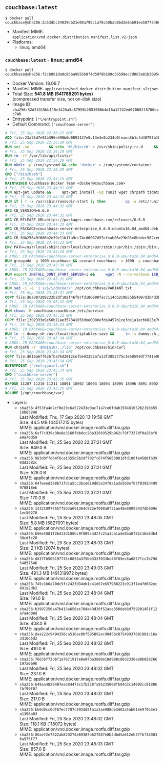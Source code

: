 ## `couchbase:latest`

```console
$ docker pull couchbase@sha256:2a53dbc34039db21e08a795c1a78cb0bab8bd2e8ab91ee5077548e7e476c7e1a
```

-	Manifest MIME: `application/vnd.docker.distribution.manifest.list.v2+json`
-	Platforms:
	-	linux; amd64

### `couchbase:latest` - linux; amd64

```console
$ docker pull couchbase@sha256:f2cb801da0c85ba9656b8f4d59f8b189c56599ec7d083a01b309540677815f25
```

-	Docker Version: 18.09.7
-	Manifest MIME: `application/vnd.docker.distribution.manifest.v2+json`
-	Total Size: **541.8 MB (541788291 bytes)**  
	(compressed transfer size, not on-disk size)
-	Image ID: `sha256:52d53315bb115e3426a5a87955b2853068b4d16a12742ed070002f8760ecc74b`
-	Entrypoint: `["\/entrypoint.sh"]`
-	Default Command: `["couchbase-server"]`

```dockerfile
# Fri, 25 Sep 2020 22:36:27 GMT
ADD file:23a55d7e93b396e490b6d0893137e5c13e3e0a234e0feaea8b1cfd4079fb1882 in / 
# Fri, 25 Sep 2020 22:36:28 GMT
RUN set -xe 		&& echo '#!/bin/sh' > /usr/sbin/policy-rc.d 	&& echo 'exit 101' >> /usr/sbin/policy-rc.d 	&& chmod +x /usr/sbin/policy-rc.d 		&& dpkg-divert --local --rename --add /sbin/initctl 	&& cp -a /usr/sbin/policy-rc.d /sbin/initctl 	&& sed -i 's/^exit.*/exit 0/' /sbin/initctl 		&& echo 'force-unsafe-io' > /etc/dpkg/dpkg.cfg.d/docker-apt-speedup 		&& echo 'DPkg::Post-Invoke { "rm -f /var/cache/apt/archives/*.deb /var/cache/apt/archives/partial/*.deb /var/cache/apt/*.bin || true"; };' > /etc/apt/apt.conf.d/docker-clean 	&& echo 'APT::Update::Post-Invoke { "rm -f /var/cache/apt/archives/*.deb /var/cache/apt/archives/partial/*.deb /var/cache/apt/*.bin || true"; };' >> /etc/apt/apt.conf.d/docker-clean 	&& echo 'Dir::Cache::pkgcache ""; Dir::Cache::srcpkgcache "";' >> /etc/apt/apt.conf.d/docker-clean 		&& echo 'Acquire::Languages "none";' > /etc/apt/apt.conf.d/docker-no-languages 		&& echo 'Acquire::GzipIndexes "true"; Acquire::CompressionTypes::Order:: "gz";' > /etc/apt/apt.conf.d/docker-gzip-indexes 		&& echo 'Apt::AutoRemove::SuggestsImportant "false";' > /etc/apt/apt.conf.d/docker-autoremove-suggests
# Fri, 25 Sep 2020 22:36:28 GMT
RUN rm -rf /var/lib/apt/lists/*
# Fri, 25 Sep 2020 22:36:29 GMT
RUN mkdir -p /run/systemd && echo 'docker' > /run/systemd/container
# Fri, 25 Sep 2020 22:36:29 GMT
CMD ["/bin/bash"]
# Fri, 25 Sep 2020 23:44:15 GMT
MAINTAINER Couchbase Docker Team <docker@couchbase.com>
# Fri, 25 Sep 2020 23:44:31 GMT
RUN apt-get update &&     apt-get install -yq runit wget chrpath tzdata     lsof lshw sysstat net-tools numactl bzip2 &&     apt-get autoremove && apt-get clean &&     rm -rf /var/lib/apt/lists/* /tmp/* /var/tmp/*
# Fri, 25 Sep 2020 23:44:32 GMT
RUN if [ ! -x /usr/sbin/runsvdir-start ]; then         cp -a /etc/runit/2 /usr/sbin/runsvdir-start;     fi
# Fri, 25 Sep 2020 23:44:32 GMT
ARG CB_VERSION=6.6.0
# Fri, 25 Sep 2020 23:44:32 GMT
ARG CB_RELEASE_URL=https://packages.couchbase.com/releases/6.6.0
# Fri, 25 Sep 2020 23:44:33 GMT
ARG CB_PACKAGE=couchbase-server-enterprise_6.6.0-ubuntu16.04_amd64.deb
# Fri, 25 Sep 2020 23:44:33 GMT
ARG CB_SHA256=9f666b2e39c11b17a9cc74c00967d97efeab08e23b93e8bbdec582ce009c65c9
# Fri, 25 Sep 2020 23:44:33 GMT
ENV PATH=/usr/local/sbin:/usr/local/bin:/usr/sbin:/usr/bin:/sbin:/bin:/opt/couchbase/bin:/opt/couchbase/bin/tools:/opt/couchbase/bin/install
# Fri, 25 Sep 2020 23:44:34 GMT
# ARGS: CB_PACKAGE=couchbase-server-enterprise_6.6.0-ubuntu16.04_amd64.deb CB_RELEASE_URL=https://packages.couchbase.com/releases/6.6.0 CB_SHA256=9f666b2e39c11b17a9cc74c00967d97efeab08e23b93e8bbdec582ce009c65c9 CB_VERSION=6.6.0
RUN groupadd -g 1000 couchbase && useradd couchbase -u 1000 -g couchbase -M
# Fri, 25 Sep 2020 23:45:30 GMT
# ARGS: CB_PACKAGE=couchbase-server-enterprise_6.6.0-ubuntu16.04_amd64.deb CB_RELEASE_URL=https://packages.couchbase.com/releases/6.6.0 CB_SHA256=9f666b2e39c11b17a9cc74c00967d97efeab08e23b93e8bbdec582ce009c65c9 CB_VERSION=6.6.0
RUN export INSTALL_DONT_START_SERVER=1 &&     wget -N --no-verbose $CB_RELEASE_URL/$CB_PACKAGE &&     echo "$CB_SHA256  $CB_PACKAGE" | sha256sum -c - &&     dpkg -i ./$CB_PACKAGE && rm -f ./$CB_PACKAGE
# Fri, 25 Sep 2020 23:45:31 GMT
# ARGS: CB_PACKAGE=couchbase-server-enterprise_6.6.0-ubuntu16.04_amd64.deb CB_RELEASE_URL=https://packages.couchbase.com/releases/6.6.0 CB_SHA256=9f666b2e39c11b17a9cc74c00967d97efeab08e23b93e8bbdec582ce009c65c9 CB_VERSION=6.6.0
RUN sed -i -e '1 s/$/\/docker/' /opt/couchbase/VARIANT.txt
# Fri, 25 Sep 2020 23:45:31 GMT
COPY file:d6a307209223b2df102f46f07fd186e09fac7114db2c965bb54097d3b4d3b989 in /etc/service/couchbase-server/run 
# Fri, 25 Sep 2020 23:45:32 GMT
# ARGS: CB_PACKAGE=couchbase-server-enterprise_6.6.0-ubuntu16.04_amd64.deb CB_RELEASE_URL=https://packages.couchbase.com/releases/6.6.0 CB_SHA256=9f666b2e39c11b17a9cc74c00967d97efeab08e23b93e8bbdec582ce009c65c9 CB_VERSION=6.6.0
RUN chown -R couchbase:couchbase /etc/service
# Fri, 25 Sep 2020 23:45:32 GMT
COPY file:1302333e9e56b11ae357341056dee0080efda9457b1ce3de1a1ecb6023e760ae in /usr/local/bin/ 
# Fri, 25 Sep 2020 23:45:33 GMT
# ARGS: CB_PACKAGE=couchbase-server-enterprise_6.6.0-ubuntu16.04_amd64.deb CB_RELEASE_URL=https://packages.couchbase.com/releases/6.6.0 CB_SHA256=9f666b2e39c11b17a9cc74c00967d97efeab08e23b93e8bbdec582ce009c65c9 CB_VERSION=6.6.0
RUN ln -s dummy.sh /usr/local/bin/iptables-save &&     ln -s dummy.sh /usr/local/bin/lvdisplay &&     ln -s dummy.sh /usr/local/bin/vgdisplay &&     ln -s dummy.sh /usr/local/bin/pvdisplay
# Fri, 25 Sep 2020 23:45:34 GMT
# ARGS: CB_PACKAGE=couchbase-server-enterprise_6.6.0-ubuntu16.04_amd64.deb CB_RELEASE_URL=https://packages.couchbase.com/releases/6.6.0 CB_SHA256=9f666b2e39c11b17a9cc74c00967d97efeab08e23b93e8bbdec582ce009c65c9 CB_VERSION=6.6.0
RUN chrpath -r '$ORIGIN/../lib' /opt/couchbase/bin/curl
# Fri, 25 Sep 2020 23:45:34 GMT
COPY file:d816a67f62bfba76d2812cefbe92252afa13f3852775c3e68599df7741e90cb7 in / 
# Fri, 25 Sep 2020 23:45:34 GMT
ENTRYPOINT ["/entrypoint.sh"]
# Fri, 25 Sep 2020 23:45:34 GMT
CMD ["couchbase-server"]
# Fri, 25 Sep 2020 23:45:35 GMT
EXPOSE 11207 11210 11211 18091 18092 18093 18094 18095 18096 8091 8092 8093 8094 8095 8096
# Fri, 25 Sep 2020 23:45:35 GMT
VOLUME [/opt/couchbase/var]
```

-	Layers:
	-	`sha256:4f53fa4d2cf0e29c6a522433e0ac71a7ce0fdab158481052b2198b5518b83248`  
		Last Modified: Thu, 17 Sep 2020 13:19:58 GMT  
		Size: 44.5 MB (44517215 bytes)  
		MIME: application/vnd.docker.image.rootfs.diff.tar.gzip
	-	`sha256:6af7c939e38e8e3160fbbdcc26a32669529b962c79f7337df0a26bf0e9a76d59`  
		Last Modified: Fri, 25 Sep 2020 22:37:21 GMT  
		Size: 849.0 B  
		MIME: application/vnd.docker.image.rootfs.diff.tar.gzip
	-	`sha256:903d0ffd64f6ca1355d2b2df702fc674f5663981dfd100fe4588fb390dd3382c`  
		Last Modified: Fri, 25 Sep 2020 22:37:21 GMT  
		Size: 528.0 B  
		MIME: application/vnd.docker.image.rootfs.diff.tar.gzip
	-	`sha256:04feeed388b71fdca5cc3bce619d65a34f8a1a3e5b0ef03f8392d499970818eb`  
		Last Modified: Fri, 25 Sep 2020 22:37:21 GMT  
		Size: 170.0 B  
		MIME: application/vnd.docker.image.rootfs.diff.tar.gzip
	-	`sha256:13321097455f75b3a691364c922ef008a0f31ae48e80095437db909e1ec50278`  
		Last Modified: Fri, 25 Sep 2020 23:48:05 GMT  
		Size: 5.8 MB (5827091 bytes)  
		MIME: application/vnd.docker.image.rootfs.diff.tar.gzip
	-	`sha256:b06e5881f2bd13d108bc9f009c442fc21a1ca1ade8ba0f82c1be8db438cdfc28`  
		Last Modified: Fri, 25 Sep 2020 23:48:03 GMT  
		Size: 2.1 KB (2074 bytes)  
		MIME: application/vnd.docker.image.rootfs.diff.tar.gzip
	-	`sha256:d837fb506197735c0856a3f5be333f033bc48f85ec6a6857fcc3b79d54857546`  
		Last Modified: Fri, 25 Sep 2020 23:49:03 GMT  
		Size: 491.3 MB (491319972 bytes)  
		MIME: application/vnd.docker.image.rootfs.diff.tar.gzip
	-	`sha256:745c1b6a70dc5fc242fd34eb1c41d67e657988223c913f1e4fd682ec891a2db2`  
		Last Modified: Fri, 25 Sep 2020 23:48:04 GMT  
		Size: 191.0 B  
		MIME: application/vnd.docker.image.rootfs.diff.tar.gzip
	-	`sha256:b3997256a47b413a650ec76da43d30f52ace3506eb8d759201451f12a7a4d08d`  
		Last Modified: Fri, 25 Sep 2020 23:48:04 GMT  
		Size: 408.0 B  
		MIME: application/vnd.docker.image.rootfs.diff.tar.gzip
	-	`sha256:daa222c9494358ca516ac0bf595892ec90456c87549937601981c16a3d10d5d2`  
		Last Modified: Fri, 25 Sep 2020 23:48:02 GMT  
		Size: 410.0 B  
		MIME: application/vnd.docker.image.rootfs.diff.tar.gzip
	-	`sha256:76636f72b6f1a7671917e8e07ba3880e10d988c86d2336ee8b820266197a0b90`  
		Last Modified: Fri, 25 Sep 2020 23:48:02 GMT  
		Size: 237.0 B  
		MIME: application/vnd.docker.image.rootfs.diff.tar.gzip
	-	`sha256:649aa4826407ea384473c1fb228fa95235008fb84d3c14092cc81806fbf99f0f`  
		Last Modified: Fri, 25 Sep 2020 23:48:02 GMT  
		Size: 217.0 B  
		MIME: application/vnd.docker.image.rootfs.diff.tar.gzip
	-	`sha256:bb0d0cc0df67ec7707c592dd2fa1a3ae988de3d02a5ab614e9f9b3e1a1398a03`  
		Last Modified: Fri, 25 Sep 2020 23:48:02 GMT  
		Size: 118.1 KB (118072 bytes)  
		MIME: application/vnd.docker.image.rootfs.diff.tar.gzip
	-	`sha256:86ae72e7822ab820274e69307b627887e8b2dbd5a612eb37fbf340036a575f77`  
		Last Modified: Fri, 25 Sep 2020 23:48:03 GMT  
		Size: 857.0 B  
		MIME: application/vnd.docker.image.rootfs.diff.tar.gzip
